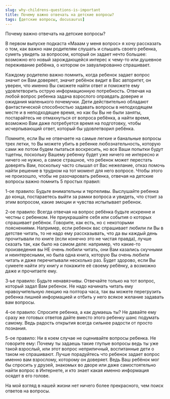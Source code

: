 ```yaml
---
slug: why-childrens-questions-is-important
title: Почему важно отвечать на детские вопросы?
tags: [детские вопросы, docusaurus]
---
```



Почему важно отвечать на детские вопросы?

В первом выпуске подкаста «Мааам у меня вопрос» я хочу рассказать о том, как важно нам родителям слушать и слышать своего ребенка, суметь увидеть за вопросом, который он задает нечто большее: возможно его новый зарождающейся интерес к чему-то или душевное переживание ребёнка, о котором он завуалированно спрашивает. 

Каждому родителю важно помнить, когда ребенок задает вопрос значит он Вам доверяет, значит ребёнок видит в Вас авторитет, он уверен, что именно Вы сможете найти ответ и поможете ему удовлетворить острую информационную потребность. Отвечая на любой вопрос ребенка задача взрослого оправдать доверие и ожидания маленького почемучки. Дети действительно обладают фантастической способностью задавать вопросы в неподходящем месте и в неподходящее время, но как бы Вы не были заняты, постарайтесь не отмахнуться от вопроса ребёнка, а найти время, возможно Вам даже потребуется время на подготовку, чтобы исчерпывающий ответ, который бы удовлетворил ребёнка.

Помните, если Вы не отвечаете на самые легкие и банальные вопросы трех летки, то Вы можете убить в ребенке любознательность, которую сами же потом будем пытаться воскресить, но все Ваши попытки будут тщетны, поскольку Вашему ребенку будет уже ничего не интересно и ничего не нужно, а самое страшное, что ребенок может перестать доверять Вам, поскольку часто слышал от Вас нежелание, отказ помочь найти решение в трудном на тот момент для него вопросе. Чтобы этого не произошло, чтобы не разочаровать ребенка, отвечая на детские вопросы важно помнить 5 простых правил:

1-ое правило: Будьте внимательны и терпеливы. Выслушайте ребенка до конца, постараетесь выйти за рамки вопроса и увидеть, что стоит за этим вопросом, какие эмоции и чувства испытывает ребенок. 

2-ое правило: Всегда отвечая на вопрос ребёнка будьте искренне и честны с ребенком. Не приукрашайте себя или события о которых спрашивает ребёнок. Говорите, как есть, но с некоторыми пояснениями. Например, если ребенок вас спрашивает любили ли Вы в детстве читать, то не надо ему рассказывать, что да вы каждый день прочитывали по книге (если конечно это не чистая правда), лучше сказать так, как было на самом деле: например, что какие-то произведения вы НЕ очень любили читать, они Вам казались скучными и неинтересными, но была одна книга, которую Вы очень любили читать и даже перечитывали несколько раз. Будет здорово, если Вы сумеете найти эту книгу и покажите её своему ребёнку, а возможно даже и прочитаете ему. 

3-ье правило: Будьте ненавязчивы. Отвечайте только на тот вопрос, который задал Вам ребенок. Не надо начинать читать ему нравоучительную лекцию на полтора часа, так вы можете перегрузить ребенка лишней информацией и отбить у него всякое желание задавать вам вопросы. 

4-ое правило: Спросите ребенка, а как думаешь ты? Не давайте ему сразу же готовых ответов дайте вместо этого ребенку шанс подумать самому. Ведь радость открытия всегда сильнее радости от просто познания.

5-ое правило: Ни в коем случае не оценивайте вопросы ребенка. Не говорите ему: Почему ты задаешь такие глупые вопросы ведь ты уже такой взрослый, или этот вопрос неприличный, воспитанные дети о таком не спрашивают. Лучше порадуйтесь что ребенок задает вопрос именно вам взрослому, которому он доверяет. Ведь Ваш ребёнок мог бы спросить у друзей, знакомых во дворе или даже самостоятельно найти вопрос в Интернете, и кто знает какая именно информация осядет в его голове. 

На мой взгляд в нашей жизни нет ничего более прекрасного, чем поиск ответов на вопросы.
  